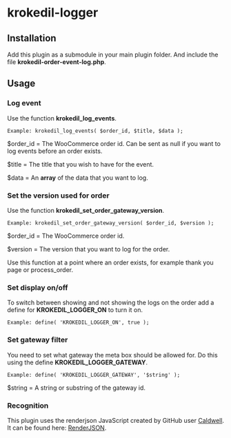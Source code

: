 # krokedil-logger
## Installation
Add this plugin as a submodule in your main plugin folder. And include the file **krokedil-order-event-log.php**.

## Usage
### Log event
Use the function **krokedil_log_events**. 
```
Example: krokedil_log_events( $order_id, $title, $data );
```
$order_id = The WooCommerce order id. Can be sent as null if you want to log events before an order exists.

$title = The title that you wish to have for the event.

$data = An **array** of the data that you want to log.

### Set the version used for order

Use the function **krokedil_set_order_gateway_version**. 
```
Example: krokedil_set_order_gateway_version( $order_id, $version );
```
$order_id = The WooCommerce order id.

$version = The version that you want to log for the order.

Use this function at a point where an order exists, for example thank you page or process_order.

### Set display on/off
To switch between showing and not showing the logs on the order add a define for **KROKEDIL_LOGGER_ON** to turn it on.
```
Example: define( 'KROKEDIL_LOGGER_ON', true );
```

### Set gateway filter
You need to set what gateway the meta box should be allowed for. Do this using the define **KROKEDIL_LOGGER_GATEWAY**.
```
Example: define( 'KROKEDIL_LOGGER_GATEWAY', '$string' );
```
$string = A string or substring of the gateway id.

### Recognition
This plugin uses the renderjson JavaScript created by GitHub user [Caldwell](https://github.com/caldwell/). It can be found here: [RenderJSON](https://github.com/caldwell/renderjson).